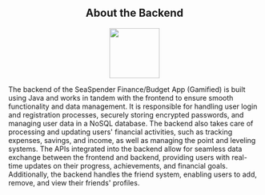 <h2 align="center">About the Backend</h2>
<p align="center">
<img src="https://user-images.githubusercontent.com/112414800/236367992-2e735267-8ded-472a-9d58-47e332bc705c.png" width="100" height="100">

The backend of the SeaSpender Finance/Budget App (Gamified) is built using Java and works in tandem with the frontend to ensure smooth functionality
and data management. It is responsible for handling user login and registration processes, securely storing encrypted passwords, and managing 
user data in a NoSQL database. The backend also takes care of processing and updating users' financial activities, such as tracking expenses, 
savings, and income, as well as managing the point and leveling systems. The APIs integrated into the backend allow for seamless data exchange 
between the frontend and backend, providing users with real-time updates on their progress, achievements, and financial goals. Additionally, 
the backend handles the friend system, enabling users to add, remove, and view their friends' profiles.
</p>
